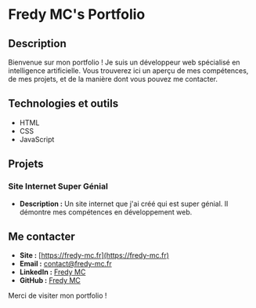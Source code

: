 # Fredy MC's Portfolio

## Description
Bienvenue sur mon portfolio ! Je suis un développeur web spécialisé en intelligence artificielle. Vous trouverez ici un aperçu de mes compétences, de mes projets, et de la manière dont vous pouvez me contacter.

## Technologies et outils
- HTML
- CSS
- JavaScript

## Projets
### Site Internet Super Génial
- **Description :** Un site internet que j'ai créé qui est super génial. Il démontre mes compétences en développement web.

## Me contacter
- **Site :** [https://fredy-mc.fr](https://fredy-mc.fr)
- **Email :** [contact@fredy-mc.fr](mailto:contact@fredy-mc.fr)
- **LinkedIn :** [Fredy MC](https://www.linkedin.com/in/fredy-mc)
- **GitHub :** [Fredy MC](https://github.com/fredy-mc)

Merci de visiter mon portfolio !
